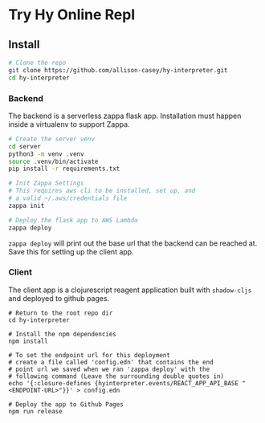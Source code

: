 # Try Hy Online Repl

## Install
```bash
# Clone the repo
git clone https://github.com/allison-casey/hy-interpreter.git
cd hy-interpreter
```
### Backend
The backend is a serverless zappa flask app. Installation
must happen inside a virtualenv to support Zappa.

```bash
# Create the server venv
cd server
python3 -m venv .venv
source .venv/bin/activate
pip install -r requirements.txt

# Init Zappa Settings
# This requires aws cli to be installed, set up, and
# a valid ~/.aws/credentials file
zappa init

# Deploy the flask app to AWS Lambda
zappa deploy
```

`zappa deploy` will print out the base url that the backend
can be reached at. Save this for setting up the client app.

### Client
The client app is a clojurescript reagent application built
with `shadow-cljs` and deployed to github pages.

```
# Return to the root repo dir
cd hy-interpreter

# Install the npm dependencies
npm install

# To set the endpoint url for this deployment
# create a file called 'config.edn' that contains the end
# point url we saved when we ran 'zappa deploy' with the
# following command (Leave the surrounding double quotes in)
echo '{:closure-defines {hyinterpreter.events/REACT_APP_API_BASE "<ENDPOINT-URL>"}}' > config.edn

# Deploy the app to Github Pages
npm run release
```
